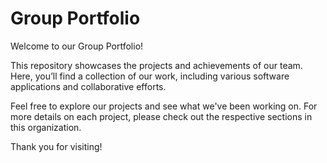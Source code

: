 # Group Portfolio

Welcome to our Group Portfolio!

This repository showcases the projects and achievements of our team. Here, you’ll find a collection of our work, including various software applications and collaborative efforts.

Feel free to explore our projects and see what we've been working on. For more details on each project, please check out the respective sections in this organization.

Thank you for visiting!
